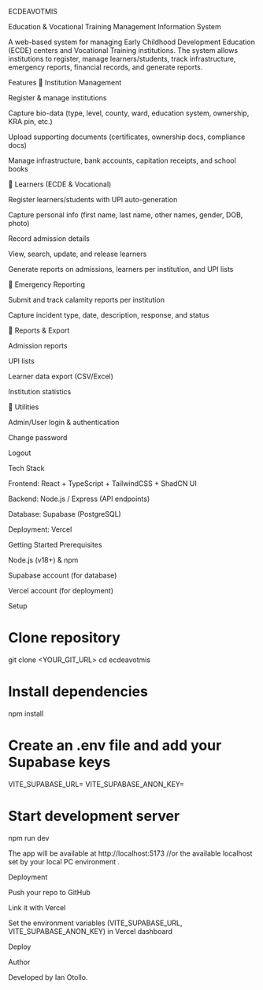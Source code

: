 ECDEAVOTMIS

Education & Vocational Training Management Information System

A web-based system for managing Early Childhood Development Education (ECDE) centers and Vocational Training institutions. The system allows institutions to register, manage learners/students, track infrastructure, emergency reports, financial records, and generate reports.

Features
🔹 Institution Management

Register & manage institutions

Capture bio-data (type, level, county, ward, education system, ownership, KRA pin, etc.)

Upload supporting documents (certificates, ownership docs, compliance docs)

Manage infrastructure, bank accounts, capitation receipts, and school books

🔹 Learners (ECDE & Vocational)

Register learners/students with UPI auto-generation

Capture personal info (first name, last name, other names, gender, DOB, photo)

Record admission details

View, search, update, and release learners

Generate reports on admissions, learners per institution, and UPI lists

🔹 Emergency Reporting

Submit and track calamity reports per institution

Capture incident type, date, description, response, and status

🔹 Reports & Export

Admission reports

UPI lists

Learner data export (CSV/Excel)

Institution statistics

🔹 Utilities

Admin/User login & authentication

Change password

Logout

Tech Stack

Frontend: React + TypeScript + TailwindCSS + ShadCN UI

Backend: Node.js / Express (API endpoints)

Database: Supabase (PostgreSQL)

Deployment: Vercel

Getting Started
Prerequisites

Node.js (v18+) & npm

Supabase account (for database)

Vercel account (for deployment)

Setup
# Clone repository
git clone <YOUR_GIT_URL>
cd ecdeavotmis

# Install dependencies
npm install

# Create an .env file and add your Supabase keys
VITE_SUPABASE_URL=<your-supabase-url>
VITE_SUPABASE_ANON_KEY=<your-supabase-anon-key>

# Start development server
npm run dev


The app will be available at http://localhost:5173 //or the available localhost set by your local PC environment 
.

Deployment

Push your repo to GitHub

Link it with Vercel

Set the environment variables (VITE_SUPABASE_URL, VITE_SUPABASE_ANON_KEY) in Vercel dashboard

Deploy 

Author

Developed by Ian Otollo.
